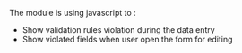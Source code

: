 The module is using javascript to :
- Show validation rules violation during the data entry
- Show violated fields when user open the form for editing 